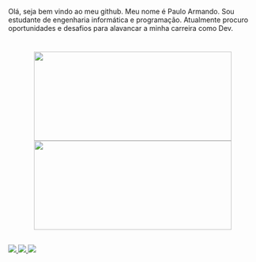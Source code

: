 
Olá, seja bem vindo ao meu github. Meu nome é Paulo Armando. Sou estudante de engenharia informática e programação. Atualmente procuro oportunidades e desafios para alavancar a minha carreira como Dev. 
#

<div align="center">
  <a href="https://github.com/paulovictorarmando">
    
  <img width="400" height="180em" src="https://github-readme-stats.vercel.app/api?username=paulovictorarmando&show_icons=true&theme=dark#gh-dark-mode-only"/>
  <img width="400" height="180em" src="https://github-readme-stats.vercel.app/api/top-langs/?username=paulovictorarmando&layout=compact&langs_count=16&theme=dark"/>
</div>
  
  ##
 
<div> 
  <a href ="https://www.facebook.com/paulloarmandoo" target="_blank"><img src = "https://img.shields.io/badge/Facebook-1877F2?style=for-the-badge&logo=facebook&logoColor=white" /> </a> 
   <a href ="https://www.instagram.com/paullo_armando" target="_blank"><img src = "https://img.shields.io/badge/Instagram-E4405F?style=for-the-badge&logo=instagram&logoColor=white" /> </a>
 <a href="https://www.linkedin.com/in/paulo-victor-armando-1338a0270/" target="_blank"><img src="https://img.shields.io/badge/-LinkedIn-%230077B5?style=for-the-badge&logo=linkedin&logoColor=white" target="_blank"></a>    
</div>

